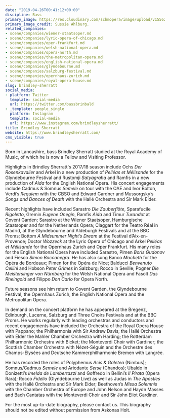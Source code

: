 ```yaml
---
date: "2019-04-26T00:41:12+00:00"
discipline: Bass
primary_image: https://res.cloudinary.com/schmopera/image/upload/v1556239015/media/2019/04/BrindleySherratt-pc-SussieAhlburg.jpg
primary_image_credit: Sussie Ahlburg.
related_companies:
- scene/companies/wiener-staatsoper.md
- scene/companies/lyric-opera-of-chicago.md
- scene/companies/oper-frankfurt.md
- scene/companies/welsh-national-opera.md
- scene/companies/opera-north.md
- scene/companies/the-metropolitan-opera.md
- scene/companies/english-national-opera.md
- scene/companies/glyndebourne.md
- scene/companies/salzburg-festival.md
- scene/companies/opernhaus-zurich.md
- scene/companies/royal-opera-house.md
slug: brindley-sherratt
social_media:
- platform: Twitter
  template: social-media
  url: https://twitter.com/bassbrinbald
- _template: people_single
  platform: Instagram
  template: social-media
  url: https://www.instagram.com/brindleysherratt/
title: Brindley Sherratt
website: https://www.brindleysherratt.com/
cms_visible: true
---
```

Born in Lancashire, bass Brindley Sherratt studied at the Royal Academy of Music, of which he is now a Fellow and Visiting Professor.

Highlights in Brindley Sherratt's 2017/18 season include Ochs _Der Rosenkavalier_ and Arkel in a new production of _Pelléas et Mélisande_ for the Glyndebourne Festival and Rustomji _Satyagraha_ and Ramfis in a new production of _Aida_ for the English National Opera.  His concert engagements include Cadmus & Somnus _Semele_ on tour with the OAE and Ivor Bolton, Verdi’s _Requiem_ with the CBSO and Edward Gardner and Mussorgsky’s _Songs and Dances of Death_ with the Hallé Orchestra and Sir Mark Elder.

Recent highlights have included Sarastro _Die Zauberflöte_, Sparafucile _Rigoletto_, Gremin _Eugene Onegin_, Ramfis _Aida_ and Timur _Turandot_ at Covent Garden; Sarastro at the Wiener Staatsoper, Hamburgische Staatsoper and for the Netherlands Opera; Claggart for the Teatro Réal in Madrid, at the Glyndebourne and Aldeburgh Festivals and at the BBC Proms; Bottom _A Midsummer Night’s Dream_ at the Festival d’Aix-en-Provence; Doctor _Wozzeck_ at the Lyric Opera of Chicago and Arkel _Pelléas et Mélisande_ for the Opernhaus Zurich and Oper Frankfurt.  His many roles for the English National Opera have included Sarastro, Pimen _Boris Gudonov_ and Fiesco _Simon Boccanegra_. He has also sung Banco _Macbeth_ for the Opéra de Bordeaux; Pimen for the Opéra de Nice; Balducci _Benvenuto Cellini_ and Hobson _Peter Grimes_ in Salzburg; Rocco in Seville; Pogner _Die Meistersinger von Nürnberg_ for the Welsh National Opera and Fasolt _Das Rheingold_ and Filippo _Don Carlo_ for Opera North.

Future seasons see him return to Covent Garden, the Glyndebourne Festival, the Opernhaus Zurich, the English National Opera and the Metropolitan Opera.

In demand on the concert platform he has appeared at the Bregenz, Edinburgh, Lucerne, Salzburg and Three Choirs Festivals and at the BBC Proms. He works regularly with leading orchestras and conductors and recent engagements have included the Orchestra of the Royal Opera House with Pappano; the Philharmonia with Sir Andrew Davis; the Hallé Orchestra with Elder the Mahler Chamber Orchestra with Harding; the Rotterdam Philharmonic Orchestra with Bicket; the Monteverdi Choir with Gardiner; the Scottish Chamber Orchestra with Nézet-Séguin and the Orchestre des Champs-Elysées and Deutsche Kammerphilharmonie Bremen with Langrée.

He has recorded the roles of Polyphemus _Acis & Galetea_ (Nimbus); Somnus/Cadmus _Semele_ and Ariodante _Serse_ (Chandos); Ubaldo in Donizetti’s _Imelda de Lambertazzi_ and Goffredo in Bellini’s _Il Pirata_ (Opera Rara); Rocco _Fidelio_ (Glyndebourne Live) as well as Judas in _The Apostles_ with the Hallé Orchestra and Sir Mark Elder; Beethoven’s _Missa Solemnis_ with the Chamber Orchestra of Europe and John Nelson and Haydn Masses and Bach Cantatas with the Monteverdi Choir and Sir John Eliot Gardiner.

For the most up-to-date biography, please contact us. This biography should not be edited without permission from Askonas Holt.